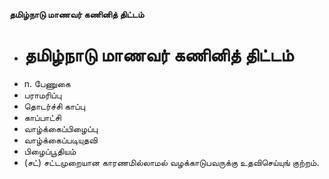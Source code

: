 **தமிழ்நாடு மாணவர் கணினித் திட்டம்**
- # தமிழ்நாடு மாணவர் கணினித் திட்டம்
- n. பேணுகை
- பராமரிப்பு
- தொடர்ச்சி காப்பு
- காப்பாட்சி
- வாழ்க்கைப்பிழைப்பு
- வாழ்க்கைப்படியுதவி
- பிழைப்பூதியம்
- (சட்) சட்டமுறையான காரணமில்லாமல் வழக்காடுபவருக்கு உதவிசெய்யுங் குற்றம்.

